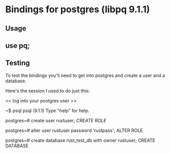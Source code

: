 Bindings for postgres (libpq 9.1.1)
=============

Usage
-----

use pq;
-------

Testing
-------

To test the bindings you'll need to get into postgres
and create a user and a database.  

Here's the session I used to do just this:

<< log into your postgres user >>

~$ psql
psql (9.1.1)
Type "help" for help.

  postgres=# create user rustuser;
  <i>CREATE ROLE</i>

  postgres=# alter user rustuser password 'rustpass';
  ALTER ROLE

  postgres=# create database rust_test_db with owner rustuser;
  CREATE DATABASE

